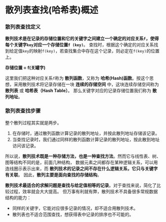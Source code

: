 散列表查找(哈希表)概述
==================================================================
### 散列表查找定义
**散列技术是在记录的存储位置和它的关键字之间建立一个确定的对应关系`f`，使得每个关键字`key`对应一个存储位置`f (key)`**。
查找时，根据这个确定的对应关系找到给定值`key`的映射`f(key)`，若查找集合中存在这个记录，则必定在`f(key)`的位置上。

**存储位置 = f(关罐字)**

这里我们把这种对应关系`f`称为 **散列函数**，又称为 **哈希(Hash)函数**。按这个思想，采用散列技术将记录存储在一块
**连续的存储空间** 中，这块连续存储空间称为 **散列表** 或 **哈希表（Hash Table）**。
那么关键字对应的记录存储位置我们称为 **散列地址**。

### 散列表查找步骤
整个散列过程其实就是两步。
1. 在存储时，通过散列函数计算记录的散列地址，并按此散列地址存储该记录。
2. 当查找记录时，我们通过同样的散列函数计算记录的散列地址，按此散到地址访问该记录。

所以说，**散列技术既是一种存储方法，也是一种查找方法**。然而它与线性表、树、图等结构不同的是，前面几种结构，
数据元素之间都存在某种逻辑关系，可以用连线圈示表示出来，而 **散列技术的记录之间不存在什么逻辑关系，它只与关键字有关联**。
因此，**散列主要是面向查找的存储结构**。

**散列技术最适合的求解问题是查找与给定值相等的记录**。对于查找来说，简化了比较过程，效率就会大大提高。
但万事有利就有弊，散列技术不具备很多常规数据结构的能力：
+ 同样的关键字，它能对应很多记录的情况，却不适合用散列技术。
+ 散列表也不适合范围查找，想获得表中记录的排序也不可能的。
